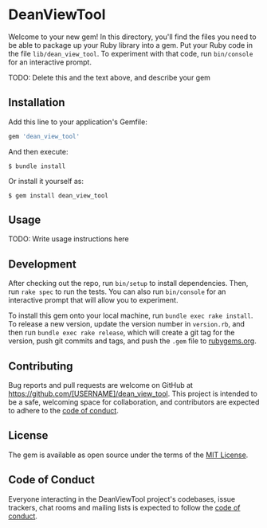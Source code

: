 # DeanViewTool

Welcome to your new gem! In this directory, you'll find the files you need to be able to package up your Ruby library into a gem. Put your Ruby code in the file `lib/dean_view_tool`. To experiment with that code, run `bin/console` for an interactive prompt.

TODO: Delete this and the text above, and describe your gem

## Installation

Add this line to your application's Gemfile:

```ruby
gem 'dean_view_tool'
```

And then execute:

    $ bundle install

Or install it yourself as:

    $ gem install dean_view_tool

## Usage

TODO: Write usage instructions here

## Development

After checking out the repo, run `bin/setup` to install dependencies. Then, run `rake spec` to run the tests. You can also run `bin/console` for an interactive prompt that will allow you to experiment.

To install this gem onto your local machine, run `bundle exec rake install`. To release a new version, update the version number in `version.rb`, and then run `bundle exec rake release`, which will create a git tag for the version, push git commits and tags, and push the `.gem` file to [rubygems.org](https://rubygems.org).

## Contributing

Bug reports and pull requests are welcome on GitHub at https://github.com/[USERNAME]/dean_view_tool. This project is intended to be a safe, welcoming space for collaboration, and contributors are expected to adhere to the [code of conduct](https://github.com/[USERNAME]/dean_view_tool/blob/master/CODE_OF_CONDUCT.md).


## License

The gem is available as open source under the terms of the [MIT License](https://opensource.org/licenses/MIT).

## Code of Conduct

Everyone interacting in the DeanViewTool project's codebases, issue trackers, chat rooms and mailing lists is expected to follow the [code of conduct](https://github.com/[USERNAME]/dean_view_tool/blob/master/CODE_OF_CONDUCT.md).
